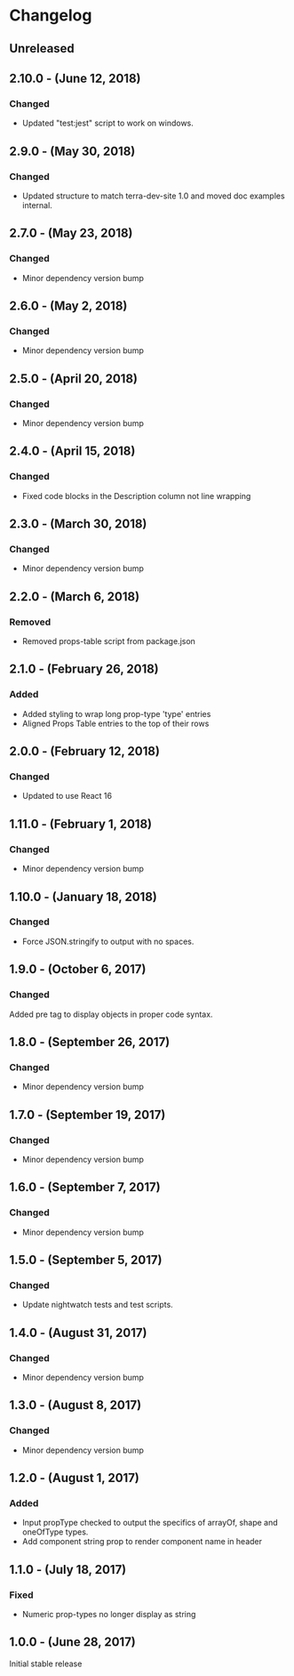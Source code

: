 Changelog
=========

Unreleased
----------

2.10.0 - (June 12, 2018)
------------------
### Changed
* Updated "test:jest" script to work on windows.

2.9.0 - (May 30, 2018)
------------------
### Changed
* Updated structure to match terra-dev-site 1.0 and moved doc examples internal.

2.7.0 - (May 23, 2018)
------------------
### Changed
* Minor dependency version bump

2.6.0 - (May 2, 2018)
------------------
### Changed
* Minor dependency version bump

2.5.0 - (April 20, 2018)
------------------
### Changed
* Minor dependency version bump

2.4.0 - (April 15, 2018)
------------------
### Changed
* Fixed code blocks in the Description column not line wrapping

2.3.0 - (March 30, 2018)
------------------
### Changed
* Minor dependency version bump

2.2.0 - (March 6, 2018)
------------------
### Removed
* Removed props-table script from package.json

2.1.0 - (February 26, 2018)
------------------
### Added
* Added styling to wrap long prop-type 'type' entries
* Aligned Props Table entries to the top of their rows

2.0.0 - (February 12, 2018)
------------------
### Changed
* Updated to use React 16

1.11.0 - (February 1, 2018)
------------------
### Changed
* Minor dependency version bump

1.10.0 - (January 18, 2018)
------------------
### Changed
* Force JSON.stringify to output with no spaces.

1.9.0 - (October 6, 2017)
------------------
### Changed
Added pre tag to display objects in proper code syntax.

1.8.0 - (September 26, 2017)
------------------
### Changed
* Minor dependency version bump

1.7.0 - (September 19, 2017)
------------------
### Changed
* Minor dependency version bump

1.6.0 - (September 7, 2017)
------------------
### Changed
* Minor dependency version bump

1.5.0 - (September 5, 2017)
------------------
### Changed
* Update nightwatch tests and test scripts.

1.4.0 - (August 31, 2017)
------------------
### Changed
* Minor dependency version bump

1.3.0 - (August 8, 2017)
------------------
### Changed
* Minor dependency version bump

1.2.0 - (August 1, 2017)
------------------
### Added
* Input propType checked to output the specifics of arrayOf, shape and oneOfType types.
* Add component string prop to render component name in header

1.1.0 - (July 18, 2017)
------------------
### Fixed
* Numeric prop-types no longer display as string

1.0.0 - (June 28, 2017)
------------------
Initial stable release
